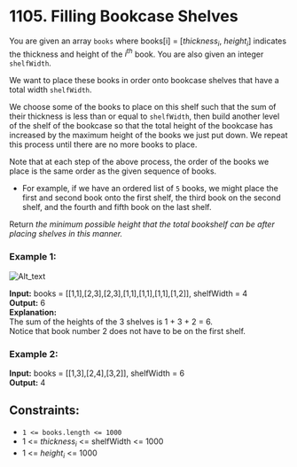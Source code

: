 # 1105. Filling Bookcase Shelves

You are given an array `books` where books[i] = [$thickness_i$, $height_i$] indicates the thickness and height of the $i^{th}$ book. You are also given an integer `shelfWidth`.

We want to place these books in order onto bookcase shelves that have a total width `shelfWidth`.

We choose some of the books to place on this shelf such that the sum of their thickness is less than or equal to `shelfWidth`, then build another level of the shelf of the bookcase so that the total height of the bookcase has increased by the maximum height of the books we just put down. We repeat this process until there are no more books to place.

Note that at each step of the above process, the order of the books we place is the same order as the given sequence of books.

- For example, if we have an ordered list of `5` books, we might place the first and second book onto the first shelf, the third book on the second shelf, and the fourth and fifth book on the last shelf.

Return *the minimum possible height that the total bookshelf can be after placing shelves in this manner.*

### Example 1:
![Alt_text](https://assets.leetcode.com/uploads/2019/06/24/shelves.png)

**Input:** books = [[1,1],[2,3],[2,3],[1,1],[1,1],[1,1],[1,2]], shelfWidth = 4  
**Output:** 6  
**Explanation:**  
The sum of the heights of the 3 shelves is 1 + 3 + 2 = 6.  
Notice that book number 2 does not have to be on the first shelf.

### Example 2:
**Input:** books = [[1,3],[2,4],[3,2]], shelfWidth = 6  
**Output:** 4  
 
## Constraints:
- `1 <= books.length <= 1000`
- 1 <= $thickness_i$ <= shelfWidth <= 1000
- 1 <= $height_i$ <= 1000